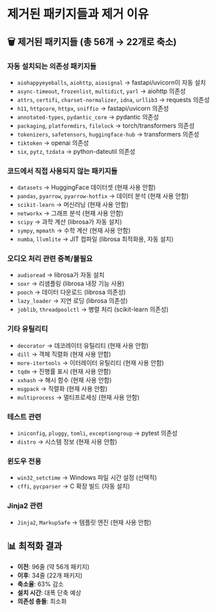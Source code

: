 # 제거된 패키지들과 제거 이유

## 🗑️ 제거된 패키지들 (총 56개 → 22개로 축소)

### **자동 설치되는 의존성 패키지들**
- `aiohappyeyeballs`, `aiohttp`, `aiosignal` → fastapi/uvicorn이 자동 설치
- `async-timeout`, `frozenlist`, `multidict`, `yarl` → aiohttp 의존성
- `attrs`, `certifi`, `charset-normalizer`, `idna`, `urllib3` → requests 의존성
- `h11`, `httpcore`, `httpx`, `sniffio` → fastapi/uvicorn 의존성
- `annotated-types`, `pydantic_core` → pydantic 의존성
- `packaging`, `platformdirs`, `filelock` → torch/transformers 의존성
- `tokenizers`, `safetensors`, `huggingface-hub` → transformers 의존성
- `tiktoken` → openai 의존성
- `six`, `pytz`, `tzdata` → python-dateutil 의존성

### **코드에서 직접 사용되지 않는 패키지들**
- `datasets` → HuggingFace 데이터셋 (현재 사용 안함)
- `pandas`, `pyarrow`, `pyarrow-hotfix` → 데이터 분석 (현재 사용 안함)
- `scikit-learn` → 머신러닝 (현재 사용 안함)
- `networkx` → 그래프 분석 (현재 사용 안함)
- `scipy` → 과학 계산 (librosa가 자동 설치)
- `sympy`, `mpmath` → 수학 계산 (현재 사용 안함)
- `numba`, `llvmlite` → JIT 컴파일 (librosa 최적화용, 자동 설치)

### **오디오 처리 관련 중복/불필요**
- `audioread` → librosa가 자동 설치
- `soxr` → 리샘플링 (librosa 내장 기능 사용)
- `pooch` → 데이터 다운로드 (librosa 의존성)
- `lazy_loader` → 지연 로딩 (librosa 의존성)
- `joblib`, `threadpoolctl` → 병렬 처리 (scikit-learn 의존성)

### **기타 유틸리티**
- `decorator` → 데코레이터 유틸리티 (현재 사용 안함)
- `dill` → 객체 직렬화 (현재 사용 안함)
- `more-itertools` → 이터레이터 유틸리티 (현재 사용 안함)
- `tqdm` → 진행률 표시 (현재 사용 안함)
- `xxhash` → 해시 함수 (현재 사용 안함)
- `msgpack` → 직렬화 (현재 사용 안함)
- `multiprocess` → 멀티프로세싱 (현재 사용 안함)

### **테스트 관련**
- `iniconfig`, `pluggy`, `tomli`, `exceptiongroup` → pytest 의존성
- `distro` → 시스템 정보 (현재 사용 안함)

### **윈도우 전용**
- `win32_setctime` → Windows 파일 시간 설정 (선택적)
- `cffi`, `pycparser` → C 확장 빌드 (자동 설치)

### **Jinja2 관련**
- `Jinja2`, `MarkupSafe` → 템플릿 엔진 (현재 사용 안함)

## 📊 **최적화 결과**
- **이전**: 96줄 (약 56개 패키지)
- **이후**: 34줄 (22개 패키지) 
- **축소율**: 63% 감소
- **설치 시간**: 대폭 단축 예상
- **의존성 충돌**: 최소화